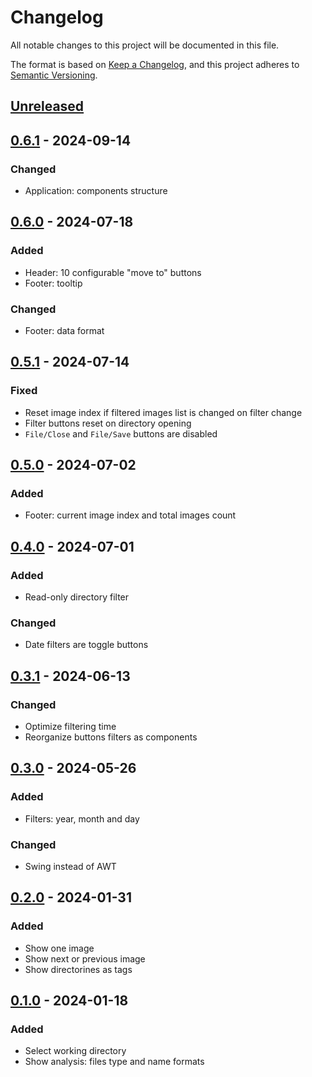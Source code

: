 # Changelog

All notable changes to this project will be documented in this file.

The format is based on [Keep a Changelog](https://keepachangelog.com/en/1.0.0/),
and this project adheres to [Semantic Versioning](https://semver.org/spec/v2.0.0.html).

## [Unreleased]

## [0.6.1] - 2024-09-14

### Changed

- Application: components structure

## [0.6.0] - 2024-07-18

### Added

- Header: 10 configurable "move to" buttons
- Footer: tooltip

### Changed

- Footer: data format

## [0.5.1] - 2024-07-14

### Fixed

- Reset image index if filtered images list is changed on filter change
- Filter buttons reset on directory opening
- `File/Close` and `File/Save` buttons are disabled

## [0.5.0] - 2024-07-02

### Added

- Footer: current image index and total images count

## [0.4.0] - 2024-07-01

### Added

- Read-only directory filter

### Changed

- Date filters are toggle buttons

## [0.3.1] - 2024-06-13

### Changed

- Optimize filtering time
- Reorganize buttons filters as components

## [0.3.0] - 2024-05-26

### Added

- Filters: year, month and day

### Changed

- Swing instead of AWT

## [0.2.0] - 2024-01-31

### Added

- Show one image
- Show next or previous image
- Show directorines as tags

## [0.1.0] - 2024-01-18

### Added

- Select working directory
- Show analysis: files type and name formats

[Unreleased]: https://github.com/vikian050194/tart/compare/v0.6.1...HEAD
[0.6.1]: https://github.com/vikian050194/tart/compare/v0.6.0...v0.6.1
[0.6.0]: https://github.com/vikian050194/tart/compare/v0.5.1...v0.6.0
[0.5.1]: https://github.com/vikian050194/tart/compare/v0.5.0...v0.5.1
[0.5.0]: https://github.com/vikian050194/tart/compare/v0.4.0...v0.5.0
[0.4.0]: https://github.com/vikian050194/tart/compare/v0.3.1...v0.4.0
[0.3.1]: https://github.com/vikian050194/tart/compare/v0.3.0...v0.3.1
[0.3.0]: https://github.com/vikian050194/tart/compare/v0.2.0...v0.3.0
[0.2.0]: https://github.com/vikian050194/tart/compare/v0.1.0...v0.2.0
[0.1.0]: https://github.com/vikian050194/tart/releases/tag/v0.1.0
